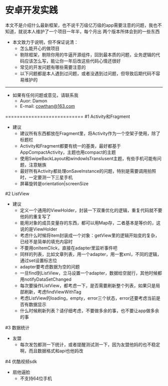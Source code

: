 安卓开发实践
===========================
本文不是介绍什么最新框架，也不说千万级亿万级的app需要注意的问题，我也不知道，就说本人维护了一个项目一年半，每个月出
两个版本所体会到的一些东西

* 本文致力于说明，但不保证说清：
    * 怎么能开心的做项目
    * 剔除框架，剔除你用的牛逼开源组件，回到最本质的问题，业务逻辑的代码应该怎么写，能让你一年后改这些代码心情还很好
    * 常见的开发问题有哪些需要注意的
    * 以下问题都是本人遇到过问题，或者没遇到过问题，但导致后期代码不容易维护的


****
* 如果有任何问题或意见，请联系我
    * Auor: Damon
    * E-mail: cowthan@163.com

===========================
#1 Activity和Fragment

* 建议
    * 建议所有东西都放在Fragment里，将Activity作为一个空架子使用，除了标题栏
    * Activity和Fragment都要有统一的基类，最好都基于AppCompactActivity，主题也用compact的主题
    * 使用SwipeBackLayout和windowIsTranslusent主题，有些手机可能有问题，注意魅族
    * 最好所有Activity都处理onSaveInstance的问题，特别是需要调用拍照时，一定要测一下三星手机
    * 屏幕旋转是orientation|screenSize

#2 ListView

* 建议
    * 定义一个通用的ViewHolder，封装一下双重优化的逻辑，重复代码就不要他妈的重复写了
    * 能用对象的成员变量存的东西，都可以用Map存，二者基本是等价的，这说的是ViewHolder
    * 考虑什么时候将item封装成一个对象：getView里的逻辑开始变的复杂，已经不是简单的填充内容时
    * 不要用onItemClick，直接在adapter里监听事件吧
    * 同样的列表，比如文章列表，用一个adapter，用一套xml，不同的逻辑，通过set设置标志位
    * adapter要考虑数据为空的问题
    * 一旦find到ListView，立马设置一个adapter，数据给空就行，其他时候都用notifyDataSetChanged
    * 每次要操作ListView，都考虑一下，是否需要刷新整个列表，如果只是局部刷新，考虑findViewWithTag
    * 考虑ListView的loading，empty，error三个状态，error还要考虑当前是否有数据显示
    * 什么时候刷新列表？请仔细考虑，不要做多余的事，也不要让app做多余的事

#3 数据统计

* 友盟
    * 每次发包都测一下统计，或者提醒测试测一下，因为友盟他妈的也不稳定啊，而且数据格式和api也他妈改

#4 优酷视频sdk

* 扇他逼脸
    * 不支持64位手机



